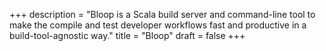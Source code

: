 +++
description = "Bloop is a Scala build server and command-line tool to make the compile and test developer workflows fast and productive in a build-tool-agnostic way."
title = "Bloop"
draft = false
+++
